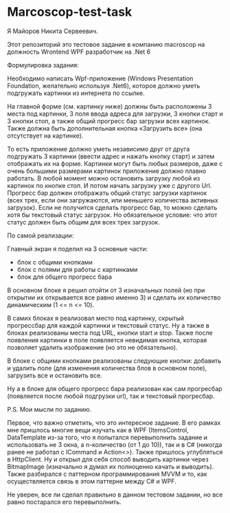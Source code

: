 # Marcoscop-test-task

Я Майоров Никита Сервеевич. 

Этот репозиторий это тестовое задание в компанию macroscop на должность Wrontend WPF разработчик на .Net 6 

Формулировка задания:

Необходимо написать Wpf-приложение (Windows Presentation Foundation, желательно используя .Net6), которое должно уметь подгружать картинки  из интернета по ссылке. 

На главной форме (см. картинку ниже) должны быть расположены 3 места под картинки, 3 поля ввода адреса для загрузки, 3 кнопки старт и 3 кнопки стоп, а также общий прогресс бар загрузки всех картинок. Также должна быть дополнительная кнопка «Загрузить все» (она отсутствует на картинке).

То есть приложение должно уметь независимо друг от друга подгружать 3 картинки (ввести адрес и нажать кнопку старт) и затем отображать их на форме. Картинки могут быть любых размеров, даже с очень большими размерами картинок приложение должно плавно работать. В любой момент можно остановить загрузку любой из картинок по кнопке стоп. И потом начать загрузку уже с другого Url. 
Прогресс бар должен отображать общий статус загрузки картинок (всех трех, если они загружаются, или меньшего количества активных загрузок). Если не получится сделать прогресс бар, то можно сделать хотя бы текстовый статус загрузок. Но обязательное условие: что этот статус должен быть общим для всех трех загрузок.

По самой реализации:

Главный экран я поделил на 3 основные части:
- блок с общими кнопками
- блок с полями для работы с картинками
- блок для общего прогресс бара

В основном блоке я решил отойти от 3 изначальных полей (но при открытии их открывается все равно именно 3) и сделать их количество динамическим (1 <= n <= 10).

В самих блоках я реализовал место под картинку, скрытый прогрессбар для каждой картинки и текстовый статус. Ну а также в блоках реализованы места под URL, кнопки start и stop. Также после появления картинки в поле появляется невидимая кнопка, которая позволяет удалить изображение (но это не обязательно).

В блоке с общими кнопками реализованы следующие кнопки: добавить и удалить поле (для изменения количества блов в основном поле), загрузить все и остановить все.

Ну а в блоке для общего прогресс бара реализован как сам прогресбар (появляется после любой подгрузки url), так и текстовый прогресбар.

P.S. Мои мысли по заданию.

Первое, что важно отметить, что это интересное задание. В его рамках мне пришлось многие вещи изучать как в WPF (ItemsControl, DataTemplate из-за того, что я попытался перевыполнить задание и использовать не 3 окна, а n-количество (от 1 до 10)), так и в C# (никогда ранее не работал с ICommand и Action<>). Также пришлось углубляться в HttpClient. Ну и открыл для себя способ выводить картинки через BitmapImage (изначально я думал их полноценно качать и выводить). Также разбирался с паттерном программирования MVVM и то, как осуществляется связь в этом паттерне между C# и WPF.

Не уверен, все ли сделал правильно в данном тестовом задании, но все равно постарался его перевыполнить.


